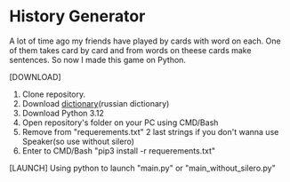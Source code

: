 # History Generator
A lot of time ago my friends have played by cards with word on each.
One of them takes card by card and from words on theese cards make sentences.
So now I made this game on Python.

[DOWNLOAD]
1. Clone repository.
2. Download [dictionary](https://drive.google.com/file/d/1bKtPFt3atamavJxHJOZTVQN2L7m545P_/view?usp=drive_link)(russian dictionary)
3. Download Python 3.12
4. Open repository's folder on your PC using CMD/Bash
5. Remove from "requerements.txt" 2 last strings if you don't wanna use Speaker(so use without silero)
6. Enter to CMD/Bash "pip3 install -r requerements.txt"

[LAUNCH]
Using python to launch "main.py" or "main_without_silero.py"
